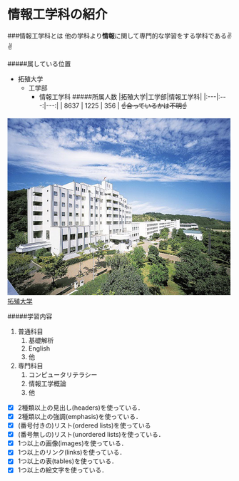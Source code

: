 # 情報工学科の紹介
<!-- Markdown記法を使って学科の紹介ページを作る -->
###情報工学科とは
他の学科より**情報**に関して専門的な学習をする学科である:v::v:

#####属している位置
- 拓殖大学
  - 工学部
    - 情報工学科
#####所属人数
|拓殖大学|工学部|情報工学科|
|:---|:---:|---:|
| 8637 | 1225 | 356 |
~~:point_up:合っているかは不明:point_up:~~

![Takushoku University](hachioji.jpg "八王子国際キャンパス")
[拓殖大学](http://www.takushoku-u.ac.jp "Takushoku University")

#####学習内容
1. 普通科目
   1. 基礎解析
   1. English
   1. 他
1. 専門科目
   1. コンピュータリテラシー
   1. 情報工学概論
   1. 他


<!-- この部分より上に記述を追加して下のチェックボックスで確認する -->
- [x] 2種類以上の見出し(headers)を使っている．
- [x] 2種類以上の強調(emphasis)を使っている．
- [x] (番号付きの)リスト(ordered lists)を使っている
- [x] (番号無しの)リスト(unordered lists)を使っている．
- [x] 1つ以上の画像(images)を使っている．
- [x] 1つ以上のリンク(links)を使っている．
- [x] 1つ以上の表(tables)を使っている．
- [x] 1つ以上の絵文字を使っている．
